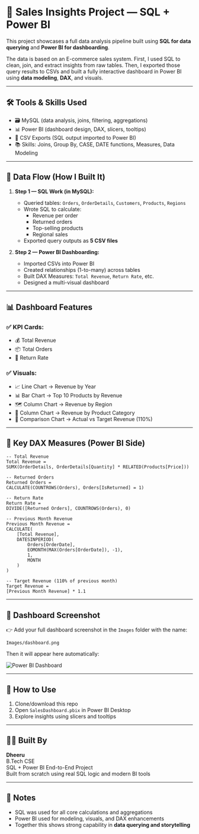 # 🧠 Sales Insights Project — SQL + Power BI

This project showcases a full data analysis pipeline built using **SQL for data querying** and **Power BI for dashboarding**.

The data is based on an E-commerce sales system. First, I used SQL to clean, join, and extract insights from raw tables. Then, I exported those query results to CSVs and built a fully interactive dashboard in Power BI using **data modeling**, **DAX**, and visuals.

---

## 🛠 Tools & Skills Used

- 🗃️ MySQL (data analysis, joins, filtering, aggregations)
- 📊 Power BI (dashboard design, DAX, slicers, tooltips)
- 📂 CSV Exports (SQL output imported to Power BI)
- 📚 Skills: Joins, Group By, CASE, DATE functions, Measures, Data Modeling

---

## 📁 Data Flow (How I Built It)

1. **Step 1 — SQL Work (in MySQL):**
   - Queried tables: `Orders`, `OrderDetails`, `Customers`, `Products`, `Regions`
   - Wrote SQL to calculate:
     - Revenue per order
     - Returned orders
     - Top-selling products
     - Regional sales
   - Exported query outputs as **5 CSV files**

2. **Step 2 — Power BI Dashboarding:**
   - Imported CSVs into Power BI
   - Created relationships (1-to-many) across tables
   - Built DAX Measures: `Total Revenue`, `Return Rate`, etc.
   - Designed a multi-visual dashboard

---

## 📊 Dashboard Features

### ✅ KPI Cards:
- 💰 Total Revenue
- 📦 Total Orders
- 🔁 Return Rate

### ✅ Visuals:
- 📈 Line Chart → Revenue by Year
- 📊 Bar Chart → Top 10 Products by Revenue
- 🗺 Column Chart → Revenue by Region
- 🧺 Column Chart → Revenue by Product Category
- 🎯 Comparison Chart → Actual vs Target Revenue (110%)

---

## 🧮 Key DAX Measures (Power BI Side)

```DAX
-- Total Revenue
Total Revenue = 
SUMX(OrderDetails, OrderDetails[Quantity] * RELATED(Products[Price]))

-- Returned Orders
Returned Orders = 
CALCULATE(COUNTROWS(Orders), Orders[IsReturned] = 1)

-- Return Rate
Return Rate = 
DIVIDE([Returned Orders], COUNTROWS(Orders), 0)

-- Previous Month Revenue
Previous Month Revenue = 
CALCULATE(
    [Total Revenue],
    DATESINPERIOD(
        Orders[OrderDate],
        EOMONTH(MAX(Orders[OrderDate]), -1),
        1,
        MONTH
    )
)

-- Target Revenue (110% of previous month)
Target Revenue = 
[Previous Month Revenue] * 1.1
```

---

## 📸 Dashboard Screenshot

👉 Add your full dashboard screenshot in the `Images` folder with the name:
```
Images/dashboard.png
```

Then it will appear here automatically:

![Power BI Dashboard](Images/dashboard.png)

---

## 🚀 How to Use

1. Clone/download this repo
2. Open `SalesDashboard.pbix` in Power BI Desktop
3. Explore insights using slicers and tooltips

---

## 👨‍💻 Built By

**Dheeru**  
B.Tech CSE  
SQL + Power BI End-to-End Project  
Built from scratch using real SQL logic and modern BI tools

---

## 📝 Notes

- SQL was used for all core calculations and aggregations
- Power BI used for modeling, visuals, and DAX enhancements
- Together this shows strong capability in **data querying and storytelling**
